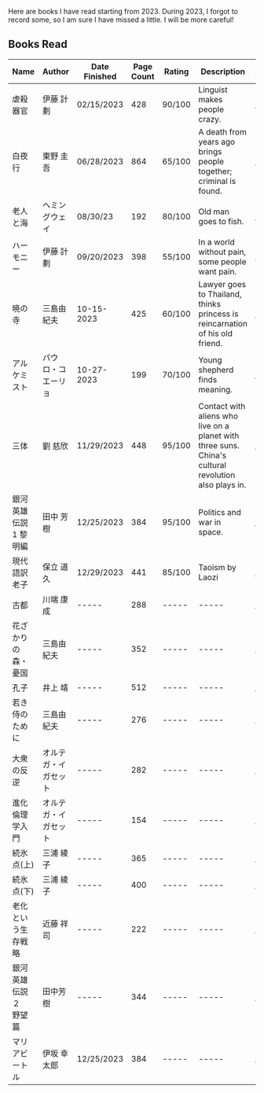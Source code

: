Here are books I have read starting from 2023. During 2023, I forgot to record some, so I am sure I have missed a little. I will be more careful!

## Books Read
| Name           | Author        | Date Finished | Page Count | Rating | Description                 | Amazon |
|----------------|---------------|---------------|------------|--------|-----------------------------|--------|
| 虐殺器官       |  伊藤 計劃      | 02/15/2023    | 428        | 90/100   | Linguist makes people crazy. | [link](https://amzn.asia/d/2nxTXg5)
| 白夜行       |  東野 圭吾     | 06/28/2023    | 864        | 65/100   | A death from years ago brings people together; criminal is found. | [link](https://amzn.asia/d/f86m6R3)
| 老人と海       |  ヘミングウェイ     | 08/30/23    | 192        | 80/100   | Old man goes to fish. | [link](https://amzn.asia/d/4XmQY2z)
| ハーモニー       |  伊藤 計劃      | 09/20/2023    | 398        | 55/100   | In a world without pain, some people want pain.     | [link](https://amzn.asia/d/c4l9I2u)
| 暁の寺        | 三島由紀夫      | 10-15-2023    | 425        | 60/100   | Lawyer goes to Thailand, thinks princess is reincarnation of his old friend.     | [link](https://amzn.asia/d/a0UDG9Z)
| アルケミスト       | パウロ・コエーリョ     | 10-27-2023    | 199        | 70/100   | Young shepherd finds meaning.  | [link](https://amzn.asia/d/730kXKU)
| 三体 | 劉 慈欣 | 11/29/2023 | 448 | 95/100 | Contact with aliens who live on a planet with three suns. China's cultural revolution also plays in. | [link](https://www.amazon.co.jp/%E4%B8%89%E4%BD%93-%E5%8A%89-%E6%85%88%E6%AC%A3/dp/4152098708/ref=sr_1_1?__mk_ja_JP=%E3%82%AB%E3%82%BF%E3%82%AB%E3%83%8A&crid=3IMNW3FXQOARV&keywords=%E4%B8%89%E4%BD%93&qid=1698409436&s=books&sprefix=%2Cstripbooks%2C172&sr=1-1)
| 銀河英雄伝説 1 黎明編 | 田中 芳樹 | 12/25/2023 | 384 | 95/100 | Politics and war in space. | [link](https://www.amazon.co.jp/%E9%8A%80%E6%B2%B3%E8%8B%B1%E9%9B%84%E4%BC%9D%E8%AA%AC-%E9%BB%8E%E6%98%8E%E7%B7%A8-%E5%89%B5%E5%85%83SF%E6%96%87%E5%BA%AB-%E7%94%B0%E4%B8%AD-%E8%8A%B3%E6%A8%B9/dp/4488725015)
| 現代語訳 老子 | 保立 道久 | 12/29/2023 | 441 | 85/100 | Taoism by Laozi | [link](https://www.amazon.co.jp/dp/4480071458?psc=1&ref=ppx_yo2ov_dt_b_product_details)
| 古都 | 川端 康成 | ----- | 288 | ----- | ----- | [link](https://www.amazon.co.jp/%E5%8F%A4%E9%83%BD-%E6%96%B0%E6%BD%AE%E6%96%87%E5%BA%AB-%E5%B7%9D%E7%AB%AF-%E5%BA%B7%E6%88%90/dp/4101002436/ref=sr_1_1?__mk_ja_JP=%E3%82%AB%E3%82%BF%E3%82%AB%E3%83%8A&crid=G9GDIOAUILSF&keywords=%E5%8F%A4%E9%83%BD+%E5%B7%9D%E7%AB%AF&qid=1703959622&sprefix=%E5%8F%A4%E9%83%BD+%E5%B7%9D%E7%AB%AF%2Caps%2C139&sr=8-1)
| 花ざかりの森・憂国 | 三島由紀夫 | ----- | 352 | ----- | ----- | [link](https://www.amazon.co.jp/%E8%8A%B1%E3%81%96%E3%81%8B%E3%82%8A%E3%81%AE%E6%A3%AE%E3%83%BB%E6%86%82%E5%9B%BD-%E6%96%B0%E6%BD%AE%E6%96%87%E5%BA%AB-%E4%B8%89%E5%B3%B6-%E7%94%B1%E7%B4%80%E5%A4%AB/dp/4101050414/ref=sr_1_1?__mk_ja_JP=%E3%82%AB%E3%82%BF%E3%82%AB%E3%83%8A&crid=23A20LFFO37NI&keywords=%E8%8A%B1%E7%9B%9B%E3%82%8A%E6%A3%AE&qid=1703959744&sprefix=%E8%8A%B1%E7%9B%9B%E3%82%8A%E6%A3%AE%2Caps%2C137&sr=8-1)
| 孔子 | 井上 靖 | ----- | 512 | ----- | ----- | [link](https://www.amazon.co.jp/dp/4101063362?psc=1&ref=ppx_yo2ov_dt_b_product_details)
| 若き侍のために | 三島由紀夫 | ----- | 276 | ----- | ----- | [link](https://www.amazon.co.jp/dp/4167124033?psc=1&ref=ppx_yo2ov_dt_b_product_details)
| 大衆の反逆 | オルテガ・イ ガセット | ----- | 282 | ----- | ----- | [link](https://www.amazon.co.jp/%E5%A4%A7%E8%A1%86%E3%81%AE%E5%8F%8D%E9%80%86-%E3%81%A1%E3%81%8F%E3%81%BE%E5%AD%A6%E8%8A%B8%E6%96%87%E5%BA%AB-%E3%82%AA%E3%83%AB%E3%83%86%E3%82%AC%E3%83%BB%E3%82%A4-%E3%82%AC%E3%82%BB%E3%83%83%E3%83%88/dp/4480082093/ref=sr_1_2?__mk_ja_JP=%E3%82%AB%E3%82%BF%E3%82%AB%E3%83%8A&crid=1LU80RPOZZPUT&keywords=%E5%A4%A7%E8%A1%86%E3%81%AE%E5%8F%8D%E9%80%86&qid=1703960019&s=books&sprefix=%E5%A4%A7%E8%A1%86%E3%81%AE%E5%8F%8D%E9%80%86%2Cstripbooks%2C147&sr=1-2)
| 進化倫理学入門  | オルテガ・イ ガセット | ----- | 154 | ----- | ----- | [link](https://www.amazon.co.jp/%E9%80%B2%E5%8C%96%E5%80%AB%E7%90%86%E5%AD%A6%E5%85%A5%E9%96%80-%E5%85%89%E6%96%87%E7%A4%BE%E6%96%B0%E6%9B%B8-%E5%86%85%E8%97%A4%E6%B7%B3/dp/4334034934/ref=sr_1_1?__mk_ja_JP=%E3%82%AB%E3%82%BF%E3%82%AB%E3%83%8A&crid=2ZNLKZLJL3ZW9&keywords=%E9%80%B2%E5%8C%96%E5%80%AB%E7%90%86%E5%AD%A6%E5%85%A5%E9%96%80%EF%BD%9E%E3%80%8C%E5%88%A9%E5%B7%B1%E7%9A%84%E3%80%8D%E3%81%AA%E3%81%AE%E3%81%8B%E3%82%99%E7%B5%90%E5%B1%80%E3%80%81%E6%AD%A3%E3%81%97%E3%81%84%EF%BD%9E+%28%E5%86%85%E8%97%A4+%E6%B7%B3%29+%28Z-Library%29.epub&qid=1703960126&s=books&sprefix=%E9%80%B2%E5%8C%96%E5%80%AB%E7%90%86%E5%AD%A6%E5%85%A5%E9%96%80+%E5%88%A9%E5%B7%B1%E7%9A%84+%E3%81%AA%E3%81%AE%E3%81%8C%E7%B5%90%E5%B1%80+%E6%AD%A3%E3%81%97%E3%81%84+%E5%86%85%E8%97%A4+%E6%B7%B3+z-library+.epub%2Cstripbooks%2C122&sr=1-1)
| 続氷点(上)  | 三浦 綾子 | ----- | 365 | ----- | ----- | [link](https://www.amazon.co.jp/dp/4041003865?psc=1&ref=ppx_yo2ov_dt_b_product_details)
| 続氷点(下)  | 三浦 綾子 | ----- | 400 | ----- | ----- | [link](https://www.amazon.co.jp/dp/4041003857?psc=1&ref=ppx_yo2ov_dt_b_product_details)
| 老化という生存戦略  | 近藤 祥司 | ----- | 222 | ----- | ----- | [link](https://www.amazon.co.jp/%E3%82%B7%E3%83%AA%E3%83%BC%E3%82%BA%E9%80%B2%E5%8C%96%E7%94%9F%E7%89%A9%E5%AD%A6%E3%81%AE%E6%96%B0%E6%BD%AE%E6%B5%81-%E8%80%81%E5%8C%96%E3%81%A8%E3%81%84%E3%81%86%E7%94%9F%E5%AD%98%E6%88%A6%E7%95%A5-NBS-%E6%97%A5%E8%A9%95%E3%83%99%E3%83%BC%E3%82%B7%E3%83%83%E3%82%AF%E3%83%BB%E3%82%B7%E3%83%AA%E3%83%BC%E3%82%BA-%E8%BF%91%E8%97%A4-%E7%A5%A5%E5%8F%B8/dp/4535806543/ref=sr_1_1?__mk_ja_JP=%E3%82%AB%E3%82%BF%E3%82%AB%E3%83%8A&crid=3TAJXXLH1D5DL&keywords=%E8%80%81%E5%8C%96%E3%81%A8%E3%81%84%E3%81%86%E7%94%9F%E5%AD%98%E6%88%A6%E7%95%A5+%E9%80%B2%E5%8C%96%E3%81%AB%E3%81%8A%E3%81%91%E3%82%8B%E3%83%88%E3%83%AC%E3%83%BC%E3%83%88%E3%82%99%E3%82%AA%E3%83%95+%E3%82%B7%E3%83%AA%E3%83%BC%E3%82%B9%E3%82%99%E9%80%B2%E5%8C%96%E7%94%9F%E7%89%A9%E5%AD%A6%E3%81%AE%E6%96%B0%E6%BD%AE%E6%B5%81+%28%E8%BF%91%E8%97%A4+%E7%A5%A5%E5%8F%B8%29+%28Z-Library%29&qid=1703960469&s=books&sprefix=%E8%80%81%E5%8C%96%E3%81%A8%E3%81%84%E3%81%86%E7%94%9F%E5%AD%98%E6%88%A6%E7%95%A5+%E9%80%B2%E5%8C%96%E3%81%AB%E3%81%8A%E3%81%91%E3%82%8B%E3%83%88%E3%83%AC%E3%83%BC%E3%83%89%E3%82%AA%E3%83%95+%E3%82%B7%E3%83%AA%E3%83%BC%E3%82%BA%E9%80%B2%E5%8C%96%E7%94%9F%E7%89%A9%E5%AD%A6%E3%81%AE%E6%96%B0%E6%BD%AE%E6%B5%81+%E8%BF%91%E8%97%A4+%E7%A5%A5%E5%8F%B8+z-library+%2Cstripbooks%2C124&sr=1-1)
| 銀河英雄伝説２　野望篇  | 田中芳樹 | ----- | 344 | ----- | ----- | [link](https://www.amazon.co.jp/%E9%8A%80%E6%B2%B3%E8%8B%B1%E9%9B%84%E4%BC%9D%E8%AA%AC%EF%BC%92-%E9%87%8E%E6%9C%9B%E7%AF%87-%E3%82%89%E3%81%84%E3%81%A8%E3%81%99%E3%81%9F%E3%81%A3%E3%81%B5%E6%96%87%E5%BA%AB-%E7%94%B0%E4%B8%AD%E8%8A%B3%E6%A8%B9-ebook/dp/B00NQB0KVE/ref=sr_1_2?__mk_ja_JP=%E3%82%AB%E3%82%BF%E3%82%AB%E3%83%8A&crid=1FTSH92PVU8C&keywords=%E9%8A%80%E6%B2%B3%E8%8B%B1%E9%9B%84%E4%BC%9D%E8%AA%AC+2&qid=1703960630&sprefix=%E9%8A%80%E6%B2%B3%E8%8B%B1%E9%9B%84%E4%BC%9D%E8%AA%AC+2%2Caps%2C156&sr=8-2)
| マリアビートル | 伊坂 幸太郎 | 12/25/2023 | 384 | ----- | ----- | [link](https://www.amazon.co.jp/%E9%8A%80%E6%B2%B3%E8%8B%B1%E9%9B%84%E4%BC%9D%E8%AA%AC-%E9%BB%8E%E6%98%8E%E7%B7%A8-%E5%89%B5%E5%85%83SF%E6%96%87%E5%BA%AB-%E7%94%B0%E4%B8%AD-%E8%8A%B3%E6%A8%B9/dp/4488725015)
